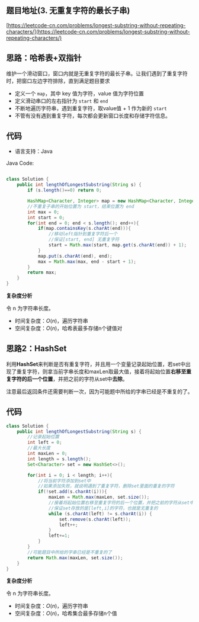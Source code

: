 ## 题目地址(3. 无重复字符的最长子串)

[https://leetcode-cn.com/problems/longest-substring-without-repeating-characters/](https://leetcode-cn.com/problems/longest-substring-without-repeating-characters/)



## 思路：哈希表+双指针

维护一个滑动窗口，窗口内就是无重复字符的最长子串。让我们遇到了重复字符时，把窗口左边字符排除，直到满足题目要求

- 定义一个 `map`，其中 key 值为字符，value 值为字符位置
- 定义滑动串口的左右指针为 `start` 和 `end`
- 不断地遍历字符串，遇到重复字符，取value值 + 1 作为新的 `start`
- 不管有没有遇到重复字符，每次都会更新窗口长度和存储字符信息。

## 代码

- 语言支持：Java

Java Code:

```java

class Solution {
    public int lengthOfLongestSubstring(String s) {
        if (s.length()==0) return 0;

        HashMap<Character, Integer> map = new HashMap<Character, Integer>();
        //不重复子串的开始位置为 start，结束位置为 end
        int max = 0;
        int start = 0;
        for(int end = 0; end < s.length(); end++){
            if(map.containsKey(s.charAt(end))){
                //移动left指针到重复字符后一个
                //保证[start, end] 无重复字符
                start = Math.max(start, map.get(s.charAt(end)) + 1);
            }
            map.put(s.charAt(end), end);
            max = Math.max(max, end - start + 1);
        }
        return max;
    }
}

```

**复杂度分析**

令 n 为字符串长度。

- 时间复杂度：$O(n)$，遍历字符串
- 空间复杂度：$O(n)$，哈希表最多存储n个键值对



## 思路2：HashSet

利用**HashSet**来判断是否有重复字符，并且用一个变量记录起始位置，若set中出现了重复字符，则拿当前字串长度和maxLen取最大值，接着将起始位置**右移至重复字符的后一个位置**，并把之前的字符从set中**去除**。

注意最后返回条件还需要判断一次，因为可能题中所给的字串已经是不重复的了。

## 代码

```java
class Solution {
    public int lengthOfLongestSubstring(String s) {
        //记录起始位置
        int left = 0;
        //最大长度
        int maxLen = 0;
        int length = s.length();
        Set<Character> set = new HashSet<>();

        for(int i = 0; i < length; i++){
            //将当前字符添加到set中
            //如果添加失败，就说明遇到了重复字符，删除set里面的重复的字符
            if(!set.add(s.charAt(i))){
                maxLen = Math.max(maxLen, set.size());
                //接着将起始位置右移至重复字符的后一个位置，并把之前的字符从set中去除
                //保证set存放的是[left,i]的字符，也就是无重复的
                while (s.charAt(left) != s.charAt(i)) {
                    set.remove(s.charAt(left));
                    left++;
                }
                left+=1;
            }
        }
        //可能题目中所给的字串已经是不重复的了
        return Math.max(maxLen, set.size());
    }
}
```

**复杂度分析**

令 n 为字符串长度。

- 时间复杂度：$O(n)$，遍历字符串
- 空间复杂度：$O(n)$，哈希集合最多存储n个值